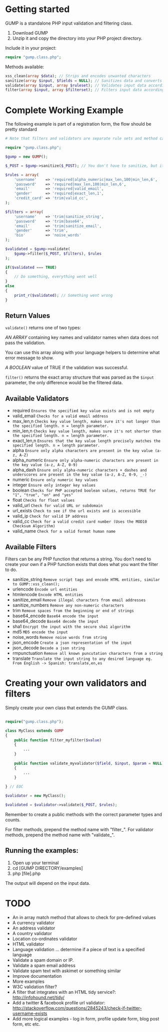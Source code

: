 # Getting started

GUMP is a standalone PHP input validation and filtering class.

1. Download GUMP
2. Unzip it and copy the directory into your PHP project directory.

Include it in your project:

```php
require "gump.class.php";
```

Methods available:

```php
xss_clean(array $data); // Strips and encodes unwanted characters
sanitize(array $input, $fields = NULL); // Sanitizes data and converts strings to UTF-8 (if available)
validate(array $input, array $ruleset); // Validates input data according to the provided ruleset (see example)
filter(array $input, array $filterset); // Filters input data according to the provided filterset (see example)
```

#  Complete Working Example

The following example is part of a registration form, the flow should be pretty standard

```php
# Note that filters and validators are separate rule sets and method calls. There is a good reason for this. 

require "gump.class.php";

$gump = new GUMP(); 

$_POST = $gump->sanitize($_POST); // You don't have to sanitize, but it's safest to do so.

$rules = array(
	'username'    => 'required|alpha_numeric|max_len,100|min_len,6',
	'password'    => 'required|max_len,100|min_len,6',
	'email'       => 'required|valid_email',
	'gender'      => 'required|exact_len,1',
	'credit_card' => 'trim|valid_cc',
);

$filters = array(
	'username' 	  => 'trim|sanitize_string',
	'password'	  => 'trim|base64',
	'email'    	  => 'trim|sanitize_email',
	'gender'   	  => 'trim',
	'bio'		  => 'noise_words'
);

$validated = $gump->validate(
	$gump->filter($_POST, $filters), $rules
);

if($validated === TRUE)
{
	// Do something, everything went well
}
else
{	
	print_r($validated); // Something went wrong
}
```

Return Values
-------------

`validate()` returns one of two types:

*AN ARRAY* containing key names and validator names when data does not pass the validation.

You can use this array along with your language helpers to determine what error message to show.

*A BOOLEAN* value of TRUE if the validation was successful.

`filter()` returns the exact array structure that was parsed as the `$input` parameter, the only difference would be the filtered data.


Available Validators
--------------------
* required `Ensures the specified key value exists and is not empty`
* valid_email `Checks for a valid email address`
* max_len,n `Checks key value length, makes sure it's not longer than the specified length. n = length parameter.`
* min_len,n `Checks key value length, makes sure it's not shorter than the specified length. n = length parameter.`
* exact_len,n `Ensures that the key value length precisely matches the specified length. n = length parameter.`
* alpha `Ensure only alpha characters are present in the key value (a-z, A-Z)`
* alpha_numeric `Ensure only alpha-numeric characters are present in the key value (a-z, A-Z, 0-9)`
* alpha_dash `Ensure only alpha-numeric characters + dashes and underscores are present in the key value (a-z, A-Z, 0-9, _-)`
* numeric `Ensure only numeric key values`
* integer `Ensure only integer key values`
* boolean `Checks for PHP accepted boolean values, returns TRUE for "1", "true", "on" and "yes"`
* float `Checks for float values`
* valid_url `Check for valid URL or subdomain`
* url_exists `Check to see if the url exists and is accessible`
* valid_ip `Check for valid IP address`
* valid_cc `Check for a valid credit card number (Uses the MOD10 Checksum Algorithm)`
* valid_name `Check for a valid format human name`

Available Filters
-----------------
Filters can be any PHP function that returns a string. You don't need to create your own if a PHP function exists that does what you want the filter to do.

* sanitize_string `Remove script tags and encode HTML entities, similar to GUMP::xss_clean();`
* urlencode `Encode url entities`
* htmlencode `Encode HTML entities`
* sanitize_email `Remove illegal characters from email addresses`
* sanitize_numbers `Remove any non-numeric characters`
* trim `Remove spaces from the beginning or end of strings`
* base64_encode `Base64 encode the input`
* base64_decode `Base64 decode the input`
* sha1 `Encrypt the input with the secure sha1 algorithm`
* md5 `MD5 encode the input`
* noise_words `Remove noise words from string`
* json_encode `Create a json representation of the input` 
* json_decode `Decode a json string` 
* rmpunctuation `Remove all known puncutation characters from a string`
* translate `Translate the input string to any desired language eg. From English -> Spanish: translate,en,es`

#  Creating your own validators and filters

Simply create your own class that extends the GUMP class.

```php
	
require("gump.class.php");

class MyClass extends GUMP
{
	public function filter_myfilter($value)
	{
		...
	}
	
	public function validate_myvalidator($field, $input, $param = NULL)
	{
		...
	}
	
} // EOC

$validator = new MyClass();

$validated = $validator->validate($_POST, $rules);

```

Remember to create a public methods with the correct parameter types and counts.

For filter methods, prepend the method name with "filter_".
For validator methods, prepend the method name with "validate_".

Running the examples:
------------------

1. Open up your terminal
2. cd [GUMP DIRECTORY/examples]
3. php [file].php

The output will depend on the input data.

# TODO

* An in array match method that allows to check for pre-defined values
* A currency validator
* An address validator
* A country validator
* Location co-ordinates validator
* HTML validator
* Language validation ... determine if a piece of text is a specified language
* Validate a spam domain or IP.
* Validate a spam email address
* Validate spam text with askimet or something similar
* Improve documentation
* More examples
* W3C validation filter?
* A filter that integrates with an HTML tidy service?: http://infohound.net/tidy/
* Add a twitter & facebook profile url validator: http://stackoverflow.com/questions/2845243/check-if-twitter-username-exists
* Add more logical examples - log in form, profile update form, blog post form, etc etc.